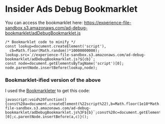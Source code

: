 # Insider Ads Debug Bookmarklet

You can access the bookmarklet here: https://experience-file-sandbox.s3.amazonaws.com/ad-debug-bookmarklet/adDebugBookmarklet.js

```
/* Bookmarklet code to minify */
const lookup=document.createElement('script'),
  cb=Math.floor(Math.random()*10000000000);
lookup.src=`//experience-file-sandbox.s3.amazonaws.com/ad-debug-bookmarklet/adDebugBookmarklet.js?${cb}`;
const node=document.getElementsByTagName('script')[0];
node.parentNode.insertBefore(lookup,node);

```

### Bookmarklet-ified version of the above

I used the [Bookmarkleter](https://chriszarate.github.io/bookmarkleter/) to get this code:

```
javascript:void%20function(){const%20a=document.createElement(%22script%22),b=Math.floor(1e10*Math.random());a.src=`//experience-file-sandbox.s3.amazonaws.com/ad-debug-bookmarklet/adDebugBookmarklet.js%3F${b}`;const%20c=document.getElementsByTagName(%22script%22)[0];c.parentNode.insertBefore(a,c)}();
```